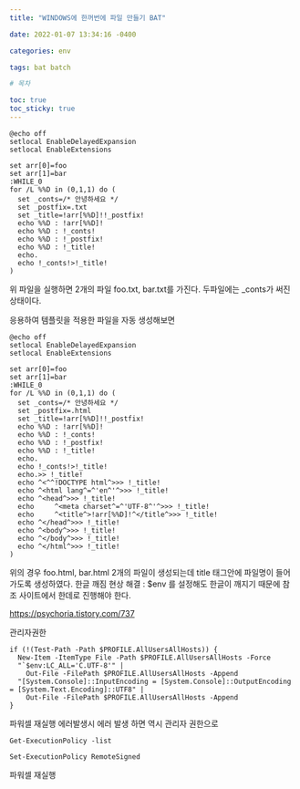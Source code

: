 ```yaml
---
title: "WINDOWS에 한꺼번에 파일 만들기 BAT"

date: 2022-01-07 13:34:16 -0400

categories: env

tags: bat batch

# 목차

toc: true  
toc_sticky: true
---
```


```shell
@echo off
setlocal EnableDelayedExpansion
setlocal EnableExtensions

set arr[0]=foo
set arr[1]=bar
:WHILE_0
for /L %%D in (0,1,1) do (
  set _conts=/* 안녕하세요 */
  set _postfix=.txt
  set _title=!arr[%%D]!!_postfix!
  echo %%D : !arr[%%D]!
  echo %%D : !_conts!
  echo %%D : !_postfix!
  echo %%D : !_title!
  echo.
  echo !_conts!>!_title!
)
```
위 파일을 실행하면 2개의 파일 foo.txt, bar.txt를 가진다.
두파일에는 _conts가 써진 상태이다.

응용하여 템플릿을 적용한 파일을 자동 생성해보면
```shell
@echo off
setlocal EnableDelayedExpansion
setlocal EnableExtensions

set arr[0]=foo
set arr[1]=bar
:WHILE_0
for /L %%D in (0,1,1) do (
  set _conts=/* 안녕하세요 */
  set _postfix=.html
  set _title=!arr[%%D]!!_postfix!
  echo %%D : !arr[%%D]!
  echo %%D : !_conts!
  echo %%D : !_postfix!
  echo %%D : !_title!
  echo.
  echo !_conts!>!_title!
  echo.>> !_title!
  echo ^<^^!DOCTYPE html^>>> !_title!
  echo ^<html lang^=^'en^'^>>> !_title!
  echo ^<head^>>> !_title!
  echo     ^<meta charset^=^'UTF-8^'^>>> !_title!
  echo     ^<title^>!arr[%%D]!^</title^>>> !_title!
  echo ^</head^>>> !_title!
  echo ^<body^>>> !_title!
  echo ^</body^>>> !_title!
  echo ^</html^>>> !_title!
)
```

위의 경우 foo.html, bar.html 2개의 파일이 생성되는데 title 태그안에 파일명이 들어가도록 생성하였다.
한글 깨짐 현상 해결 : $env 를 설정해도 한글이 깨지기 때문에 참조 사이트에서 한데로 진행해야 한다.

https://psychoria.tistory.com/737

관리자권한
```shell
if (!(Test-Path -Path $PROFILE.AllUsersAllHosts)) {
  New-Item -ItemType File -Path $PROFILE.AllUsersAllHosts -Force
  "`$env:LC_ALL='C.UTF-8'" | 
    Out-File -FilePath $PROFILE.AllUsersAllHosts -Append
  "[System.Console]::InputEncoding = [System.Console]::OutputEncoding = [System.Text.Encoding]::UTF8" | 
    Out-File -FilePath $PROFILE.AllUsersAllHosts -Append
}
```

파워셀 재실행 
에러발생시 에러 발생 하면 역시 관리자 권한으로
```shell
Get-ExecutionPolicy -list

Set-ExecutionPolicy RemoteSigned
```

파워셀 재실행 